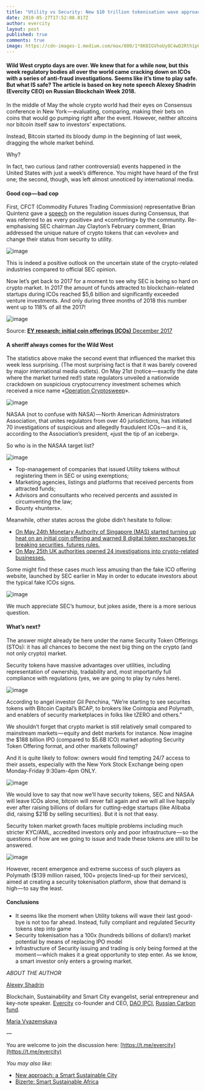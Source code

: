 ```yaml
---
title: "Utility vs Security: New $10 trillion tokenisation wave approaches?"
date: 2018-05-27T17:52:08.017Z
author: evercity
layout: post
published: true
comments: true
image: https://cdn-images-1.medium.com/max/800/1*8K8IGVhoUy8C4wD2Rth1pQ.png
---
```


#### Wild West crypto days are over. We knew that for a while now, but this week regulatory bodies all over the world came cracking down on ICOs with a series of anti-fraud investigations. Seems like it’s time to play safe. But what IS safe? The article is based on key note speech Alexey Shadrin (Evercity CEO) on Russian Blockchain Week 2018.

In the middle of May the whole crypto world had their eyes on Consensus conference in New York — evaluating, comparing, making their bets on coins that would go pumping right after the event. However, neither altcoins nor bitcoin itself saw to investors’ expectations.

Instead, Bitcoin started its bloody dump in the beginning of last week, dragging the whole market behind.


Why?

In fact, two curious (and rather controversial) events happened in the United States with just a week’s difference. You might have heard of the first one; the second, though, was left almost unnoticed by international media.

#### Good cop — bad cop

First, CFCT (Commodity Futures Trading Commission) representative Brian Quintenz gave a [speech](http://krownelaw.com/posts/2018/05/cftc-commissioner-quintenz-drops-hints-of-more-bespoke-us-crypto-regulatory-approach/) on the regulation issues during Consensus, that was referred to as «very positive» and «comforting» by the community. Re-emphasising SEC chairman Jay Clayton’s February comment, Brian addressed the unique nature of crypto tokens that can «evolve» and change their status from security to utility.




![image](https://cdn-images-1.medium.com/max/800/1*d-DBVZgT10DTPkHJuPr0Yw.png)



This is indeed a positive outlook on the uncertain state of the crypto-related industries compared to official SEC opinion.

Now let’s get back to 2017 for a moment to see why SEC is being so hard on crypto market. In 2017 the amount of funds attracted to blockchain-related startups during ICOs reached $5,6 billion and significantly exceeded venture investments. And only during three months of 2018 this number went up to 118% of all the 2017!




![image](https://cdn-images-1.medium.com/max/800/1*w_8-c7Es3iIpPq_XLdAJrw.png)



Source: [**EY research: initial coin offerings (ICOs)** December 2017](http://www.ey.com/Publication/vwLUAssets/ey-research-initial-coin-offerings-icos/%24File/ey-research-initial-coin-offerings-icos.pdf)

#### A sheriff always comes for the Wild West

The statistics above make the second event that influenced the market this week less surprising. (The most surprising fact is that it was barely covered by major international media outlets). On May 21st (notice — exactly the date where the market turned red!) state regulators unveiled a nationwide crackdown on suspicious cryptocurrency investment schemes which received a nice name «[Operation Cryptosweep](https://cointelegraph.com/news/us-and-canadian-securities-regulators-coordinate-ico-probe-in-operation-cryptosweep)».




![image](https://cdn-images-1.medium.com/max/800/1*ekAnLiN0glFdeaCC3YPjew.png)



NASAA (not to confuse with NASA) — North American Administrators Association, that unites regulators from over 40 jurisdictions, has initiated 70 investigations of suspicious and allegedly fraudulent ICOs — and it is, according to the Association’s president, «just the tip of an iceberg».

So who is in the NASAA target list?




![image](https://cdn-images-1.medium.com/max/800/1*gM5eQRpQ0STMcyalU4cy5A.png)



*   Top-management of companies that issued Utility tokens without registering them in SEC or using exemptions;
*   Marketing agencies, listings and platforms that received percents from attracted funds;
*   Advisors and consultants who received percents and assisted in circumventing the law;
*   Bounty «hunters».

Meanwhile, other states across the globe didn’t hesitate to follow:

*   [On May 24th Monetary Authority of Singapore (MAS) started turning up heat on an initial coin offering and warned 8 digital token exchanges for breaking securities, futures rules.](https://www.businesstimes.com.sg/banking-finance/mas-turns-up-heat-on-crypto-currency-exchanges-and-icos)
*   [On May 25th UK authorities opened 24 investigations into crypto-related businesses.](https://cointelegraph.com/news/uk-financial-regulator-opens-24-investigations-into-crypto-businesses-for-compliance)

Some might find these cases much less amusing than the fake ICO offering website, launched by SEC earlier in May in order to educate investors about the typical fake ICOs signs.




![image](https://cdn-images-1.medium.com/max/800/1*ZazyX3sSVSq-udRAUw7gjg.png)



We much appreciate SEC’s humour, but jokes aside, there is a more serious question.

#### What’s next?

The answer might already be here under the name Security Token Offerings (STOs): it has all chances to become the next big thing on the crypto (and not only crypto) market.

Security tokens have massive advantages over utilities, including representation of ownership, tradability and, most importantly full compliance with regulations (yes, we are going to play by rules here).




![image](https://cdn-images-1.medium.com/max/800/1*UIYJxNwWhVLnObkOG1Ksfg.png)



According to angel investor Gil Penchina, “We’re starting to see securites tokens with Bitcoin Capital’s BCAP, to brokers like Cointopia and Polymath, and enablers of security marketplaces in folks like tZERO and others.”

We shouldn’t forget that crypto market is still relatively small compared to mainstream markets — equity and debt markets for instance. Now imagine the $188 billion IPO (compared to $5.6B ICO) market adopting Security Token Offering format, and other markets following?

And it is quite likely to follow: owners would find tempting 24/7 access to their assets, especially with the New York Stock Exchange being open Monday-Friday 9:30am-4pm ONLY.




![image](https://cdn-images-1.medium.com/max/800/1*CeRgD21e3FdjVM4N8GKBBw.png)



We would love to say that now we’ll have security tokens, SEC and NASAA will leave ICOs alone, bitcoin will never fall again and we will all live happily ever after raising billions of dollars for cutting-edge startups (like Alibaba did, raising $21B by selling securities). But it is not that easy.

Security token market growth faces multiple problems including much stricter KYC/AML, accredited investors only and poor infrastructure — so the questions of how are we going to issue and trade these tokens are still to be answered.




![image](https://cdn-images-1.medium.com/max/800/1*VA6Jl0IvSZGj_U9YCoQMyw.png)



However, recent emergence and extreme success of such players as Polymath ($139 million raised, 100+ projects lined-up for their services), aimed at creating a security tokenisation platform, show that demand is high — to say the least.

#### Conclusions

*   It seems like the moment when Utility tokens will wave their last good-bye is not too far ahead. Instead, fully compliant and regulated Security tokens step into game
*   Security tokenisation has a 100x (hundreds billions of dollars!) market potential by means of replacing IPO model
*   Infrastructure of Security issuing and trading is only being formed at the moment — which makes it a great opportunity to step enter. As we know, a smart investor only enters a growing market.

_ABOUT THE AUTHOR_

[Alexey Shadrin](https://www.linkedin.com/in/alexeyshadrin/)

Blockchain, Sustainability and Smart City evangelist, serial entrepreneur and key-note speaker. [Evercity](http://evercity.io/) co-founder and CEO, [DAO IPCI](http://ipci.io/), [Russian Carbon fund](https://russiancarbon.org/).

[Maria Vyazemskaya](https://www.facebook.com/masha.vyazemskaya)

—

You are welcome to join the discussion here: [https://t.me/evercity](https://t.me/evercity)

_You may also like_:

*   [New approach: a Smart Sustainable City](https://medium.com/@evercityappstore/new-approach-a-smart-sustainable-city-85a72117f079)
*   [Bizerte: Smart Sustainable Africa](https://medium.com/@evercityappstore/bizerte-smart-sustainable-city-in-africa-7168f42a53d)
